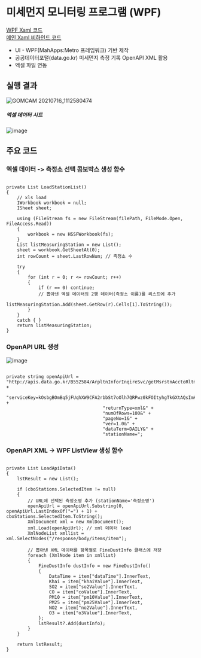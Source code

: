 # 미세먼지 모니터링 프로그램 (WPF)
[WPF Xaml 코드](https://github.com/BlancBunny/BlancBunnyPortPolio/blob/main/WPF%20-%20FineDustMonitoring/WpfAdvBank/DustMonitoring/MainWindow.xaml)     
[메인 Xaml 비하인드 코드](https://github.com/BlancBunny/BlancBunnyPortPolio/blob/main/WPF%20-%20FineDustMonitoring/WpfAdvBank/DustMonitoring/MainWindow.xaml.cs)   

+ UI - WPF(MahApps:Metro 프레임워크) 기반 제작
+ 공공데이터포털(data.go.kr) 미세먼지 측정 기록 OpenAPI XML 활용
+ 엑셀 파일 연동    

## 실행 결과
![GOMCAM 20210716_1112580474](https://user-images.githubusercontent.com/77951828/125881216-dcbccb38-997d-4b1a-b91c-806f95fd09f8.gif)

##### 엑셀 데이터 시트
![image](https://user-images.githubusercontent.com/77951828/125881505-5331f0cc-f4c0-4bd2-ba12-997380d9ca73.png)


## 주요 코드 

### 엑셀 데이터 -> 측정소 선택 콤보박스 생성 함수
<pre><code>
private List<string> LoadStationList()
{
    // xls load 
    IWorkbook workbook = null;
    ISheet sheet;

    using (FileStream fs = new FileStream(filePath, FileMode.Open, FileAccess.Read))
    {
        workbook = new HSSFWorkbook(fs);
    }
    List<string> listMeasuringStation = new List<string>();
    sheet = workbook.GetSheetAt(0);
    int rowCount = sheet.LastRowNum; // 측정소 수 

    try
    {
        for (int r = 0; r <= rowCount; r++)
        {
            if (r == 0) continue;
            // 뽑아낸 엑셀 데이터의 2행 데이터(측정소 이름)를 리스트에 추가
            listMeasuringStation.Add(sheet.GetRow(r).Cells[1].ToString());
        }
    }
    catch { }
    return listMeasuringStation;
}
</code></pre>

### OpenAPI URL 생성
![image](https://user-images.githubusercontent.com/77951828/125882952-18ea4b58-a9a7-4a99-9d27-d8c21cbefaf7.png)
<pre><code>
private string openApiUrl = "http://apis.data.go.kr/B552584/ArpltnInforInqireSvc/getMsrstnAcctoRltmMesureDnsty?" +
                                    "serviceKey=kOsbgBOmBq5jFUqhXW9CFA2rbbSt7oOlh7QRPwz0kFOItyhgTkGXtAQsImKyCkvQOL9vjPBk94BLUMXXh4anjA%3D%3D&" +
                                    "returnType=xml&" +
                                    "numOfRows=100&" +
                                    "pageNo=1&" +
                                    "ver=1.0&" +
                                    "dataTerm=DAILY&" +
                                    "stationName=";
</code></pre>


### OpenAPI XML -> WPF ListView 생성 함수   
<pre><code>
private List<FineDustInfo> LoadApiData()
{
    lstResult = new List<FineDustInfo>();

    if (cboStations.SelectedItem != null)
    {
        // URL에 선택된 측정소명 추가 (stationName='측정소명')
        openApiUrl = openApiUrl.Substring(0, openApiUrl.LastIndexOf("=") + 1) + cboStations.SelectedItem.ToString();
        XmlDocument xml = new XmlDocument();
        xml.Load(openApiUrl); // xml 데이터 load 
        XmlNodeList xmllist = xml.SelectNodes("/response/body/items/item");
        
        // 뽑아낸 XML 데이터를 항목별로 FineDustInfo 클래스에 저장 
        foreach (XmlNode item in xmllist) 
        {
            FineDustInfo dustInfo = new FineDustInfo()
            {
                DataTime = item["dataTime"].InnerText,
                Khai = item["khaiValue"].InnerText,
                SO2 = item["so2Value"].InnerText,
                CO = item["coValue"].InnerText,
                PM10 = item["pm10Value"].InnerText,
                PM25 = item["pm25Value"].InnerText,
                NO2 = item["no2Value"].InnerText,
                O3 = item["o3Value"].InnerText,
            };
            lstResult?.Add(dustInfo);
        }
    }

    return lstResult;
}
</code></pre>
